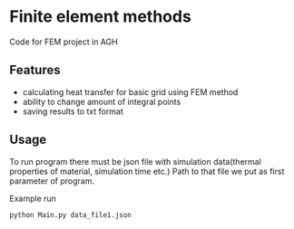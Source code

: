 # Finite element methods

Code for FEM project in AGH

## Features

* calculating heat transfer for basic grid using FEM method 
* ability to change amount of integral points
* saving results to txt format

## Usage

To run program there must be json file with simulation data(thermal properties of material, simulation time etc.) Path to that file we put as first parameter of program.

Example run
```bash
python Main.py data_file1.json
``` 
